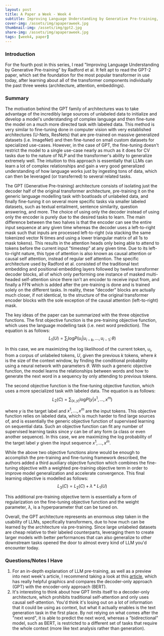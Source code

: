 ```yaml
---
layout: post
title: A Paper a Week - Week 4
subtitle: Improving Language Understanding by Generative Pre-training, Radford et al.
cover-img: /assets/img/apaperaweek.jpg
thumbnail-img: /assets/img/gpt2.jpg
share-img: /assets/img/apaperaweek.jpg
tags: [week4, paper]
---
```


### Introduction
For the fourth post in this series, I read "Improving Language Understanding by Generative Pre-training" by Radford et al. It felt apt to read the GPT-2 paper, which set the foundation for the most popular transformer in use today, after learning about all of the transformer components individually the past three weeks (architecture, attention, embeddings).  

### Summary
The motivation behind the GPT family of architectures was to take advantage of the incredibly large sources of unlabeled data to initialize and develop a model's understanding of complex language and then fine-tune the model on a much more directed task with labeled data. This method is very similar to fine-tuning done in computer vision with very established architectures (U-Nets, ResNets) that are pre-trained on massive generalized datasets (i.e. ImageNet) and then fine-tuned on small custom datasets for specialized use-cases. However, in the case of GPT, the fine-tuning doesn't restrict the model to a single use-case nearly as much as it does for CV tasks due to the nature of NLP and the transformer's ability to generalize extremely well. The intuition to this approach is essentially that LLMs can learn a lot of complex relationships and gain a very good generalized understanding of how language works just by ingesting tons of data, which can then be leveraged (or transferred) to several related tasks.

The GPT (Generative Pre-training) architecture consists of isolating just the decoder half of the original transformer architecture, pre-training it on the generic language modelling task with boatloads of unlabeled data, and finally fine-tuning it on several more specific tasks via smaller labeled datasets, such as textual entailment, sentence similarity, question answering, and more. The choice of using only the decoder instead of using only the encoder is purely due to the desired tasks to learn. The main difference between the two halves is that the encoder can see the entire input sequence at any given time whereas the decoder uses a left-to-right mask such that inputs are processed left-to-right (via stacking the same tokenized vector N times and using a lower triangular matrix of all 1s to mask tokens). This results in the attention heads only being able to attend to tokens before the current input "timestep" at any given time. Due to its left-to-right nature, this type of attention is also known as causal attention or causal self attention, instead of regular self attention. The specific architecture used by Radford et al. consisted of the traditional text embedding and positional embedding layers followed by twelve transformer decoder blocks, all of which only performing one instance of masked multi-headed self-attention since there isn't an encoder to receive input from, and finally a FFN which is added after the pre-training is done and is trained solely on the different tasks. In reality, these "decoder" blocks are actually much closer, if not identical, to the structure of the original transformer encoder blocks with the sole exception of the causal attention (left-to-right) mask.

The key ideas of the paper can be summarized with the three objective functions. The first objective function is the pre-training objective function, which uses the language modelling task (i.e. next word prediction). The equation is as follows:
$$L_1(U) = \sum_{i}\mathrm{log}P(u_i|u_{i-k},...,u_{i-1};\theta)$$

In this case, we are maximizing the log likelihood of the current token, $u_i$, from a corpus of unlabeled tokens, $U$, given the previous $k$ tokens, where $k$ is the size of the context window, by finding the conditional probability using a neural network with parameters $\theta$. With such a generic objective function, the model learns the relationships between words and how to generate the next word in a sequency by only attending to previous tokens.

The second objective function is the fine-tuning objective function, which uses a more specialized task with labeled data. The equation is as follows:
$$L_2(C) = \sum_{(x,y)}\mathrm{log}P(y|x^1,...,x^m)$$

where $y$ is the target label and $x^1,...,x^m$ are the input tokens. This objective function relies on labeled data, which is much harder to find large sources of, and is essentially the generic objective function of supervised learning on sequential data. Such an objective function can fit any number of supervised learning tasks since $y$ can be of any form (a class or even another sequence). In this case, we are maximizing the log probability of the target label $y$ given the input sequence $x^1,...,x^m$. 

While the above two objective functions alone would be enough to accomplish the pre-training and fine-tuning framework described, the authors added a third auxiliary objective function which combines the fine-tuning objective with a weighted pre-training objective term in order to improve model generalization and accelerate convergence. This final learning objective is modelled as follows:
$$L_3(C) = L_2(C) + \lambda * L_1(U)$$

This additional pre-training objective term is essentially a form of regularization on the fine-tuning objective function and the weight parameter, $\lambda$, is a hyperparameter that can be tuned on.

Overall, the GPT architecture represents an enormous step taken in the usability of LLMs, specifically transformers, due to how much can be learned by the architecture via pre-training. Since large unlabeled datasets are cheap relative to their labeled counterparts, leveraging them to create larger models with better performances that can also generalize to other downstream tasks opened the door to almost every kind of LLM you'd encounter today.

### Questions/Notes I Have
1. For an in-depth explanation of LLM pre-training, as well as a preview into next week's article, I recommend taking a look at this [article](https://d2l.ai/chapter_natural-language-processing-pretraining/word2vec.html), which has really helpful graphics and compares the decoder-only approach (GPT) with the encoder-only approach (BERT).
2. It's interesting to think about how GPT limits itself to a decoder-only architecture, which prohibits traditional self-attention and only uses causal self-attention. You'd think it's losing out on a lot of information that it could be using as context, but what it actually enables is the text generation task in the first place. By not relying on what comes after the "next word", it is able to predict the next word, whereas a "bidirectional" model, such as BERT, is restricted to a different set of tasks that require the whole context (more like text analysis rather than generation).